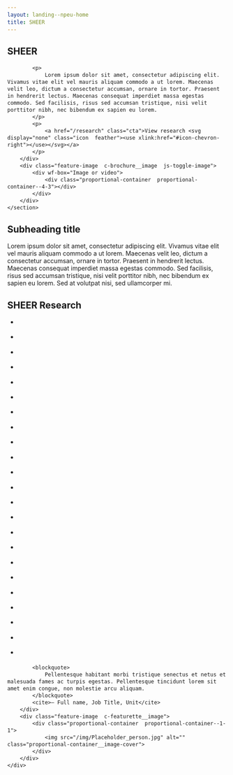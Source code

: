```yaml
---
layout: landing--npeu-home
title: SHEER
---
```


<div wf-area="white+outline">
    <section class="c-brochure" id="our-research">
        <div class="text-content  c-brochure__body">
            <h1>
                SHEER
            </h1>

            <p>
                Lorem ipsum dolor sit amet, consectetur adipiscing elit. Vivamus vitae elit vel mauris aliquam commodo a ut lorem. Maecenas velit leo, dictum a consectetur accumsan, ornare in tortor. Praesent in hendrerit lectus. Maecenas consequat imperdiet massa egestas commodo. Sed facilisis, risus sed accumsan tristique, nisi velit porttitor nibh, nec bibendum ex sapien eu lorem.
            </p>
            <p>
                <a href="/research" class="cta">View research <svg display="none" class="icon  feather"><use xlink:href="#icon-chevron-right"></use></svg></a>
            </p>
        </div>
        <div class="feature-image  c-brochure__image  js-toggle-image">
            <div wf-box="Image or video">
                <div class="proportional-container  proportional-container--4-3"></div>
            </div>
        </div>
    </section>
</div>

<div wf-area="white+medium-padding+outline">
    <section class="text-content">
        <h2>
            Subheading title
        </h2>
        <p>
            Lorem ipsum dolor sit amet, consectetur adipiscing elit. Vivamus vitae elit vel mauris aliquam commodo a ut lorem. Maecenas velit leo, dictum a consectetur accumsan, ornare in tortor. Praesent in hendrerit lectus. Maecenas consequat imperdiet massa egestas commodo. Sed facilisis, risus sed accumsan tristique, nisi velit porttitor nibh, nec bibendum ex sapien eu lorem. Sed at volutpat nisi, sed ullamcorper mi.
        </p>
    </section>
</div>

<div wf-area="light+medium-padding+outline">
    <section>
        <h2>SHEER Research</h2>
        <ul class="gallery-grid  gallery-grid--basis-15  gallery-grid--gutter--medium">
            <li class="gallery-grid__item">
                <div wf-box>
                    <div class="proportional-container  proportional-container--4-3"></div>
                </div>
            </li>
            <li class="gallery-grid__item">
                <div wf-box>
                    <div class="proportional-container  proportional-container--4-3"></div>
                </div>
            </li>
            <li class="gallery-grid__item">
                <div wf-box>
                    <div class="proportional-container  proportional-container--4-3"></div>
                </div>
            </li>
            <li class="gallery-grid__item">
                <div wf-box>
                    <div class="proportional-container  proportional-container--4-3"></div>
                </div>
            </li>
            <li class="gallery-grid__item">
                <div wf-box>
                    <div class="proportional-container  proportional-container--4-3"></div>
                </div>
            </li>
            <li class="gallery-grid__item">
                <div wf-box>
                    <div class="proportional-container  proportional-container--4-3"></div>
                </div>
            </li>
            <li class="gallery-grid__item">
                <div wf-box>
                    <div class="proportional-container  proportional-container--4-3"></div>
                </div>
            </li>
            <li class="gallery-grid__item">
                <div wf-box>
                    <div class="proportional-container  proportional-container--4-3"></div>
                </div>
            </li>
            <li class="gallery-grid__item">
                <div wf-box>
                    <div class="proportional-container  proportional-container--4-3"></div>
                </div>
            </li>
            <li class="gallery-grid__item">
                <div wf-box>
                    <div class="proportional-container  proportional-container--4-3"></div>
                </div>
            </li>
            <li class="gallery-grid__item">
                <div wf-box>
                    <div class="proportional-container  proportional-container--4-3"></div>
                </div>
            </li>
            <li class="gallery-grid__item">
                <div wf-box>
                    <div class="proportional-container  proportional-container--4-3"></div>
                </div>
            </li>
            <li class="gallery-grid__item">
                <div wf-box>
                    <div class="proportional-container  proportional-container--4-3"></div>
                </div>
            </li>
            <li class="gallery-grid__item">
                <div wf-box>
                    <div class="proportional-container  proportional-container--4-3"></div>
                </div>
            </li>
            <li class="gallery-grid__item">
                <div wf-box>
                    <div class="proportional-container  proportional-container--4-3"></div>
                </div>
            </li>
            <li class="gallery-grid__item">
                <div wf-box>
                    <div class="proportional-container  proportional-container--4-3"></div>
                </div>
            </li>
            <li class="gallery-grid__item">
                <div wf-box>
                    <div class="proportional-container  proportional-container--4-3"></div>
                </div>
            </li>
            <li class="gallery-grid__item">
                <div wf-box>
                    <div class="proportional-container  proportional-container--4-3"></div>
                </div>
            </li>
            <li class="gallery-grid__item">
                <div wf-box>
                    <div class="proportional-container  proportional-container--4-3"></div>
                </div>
            </li>
            <li class="gallery-grid__item">
                <div wf-box>
                    <div class="proportional-container  proportional-container--4-3"></div>
                </div>
            </li>
            <li class="gallery-grid__item">
                <div wf-box>
                    <div class="proportional-container  proportional-container--4-3"></div>
                </div>
            </li>
            <li class="gallery-grid__item">
                <div wf-box>
                    <div class="proportional-container  proportional-container--4-3"></div>
                </div>
            </li>
            <li class="gallery-grid__item">
                <div wf-box>
                    <div class="proportional-container  proportional-container--4-3"></div>
                </div>
            </li>
        </ul>
    </section>
</div>

<div wf-area="outline">
    <div class="c-featurette  c-featurette  t-featurette--dark">
        <div class="text-content  c-featurette__body  c-featurette__body--80">

            <blockquote>
                Pellentesque habitant morbi tristique senectus et netus et malesuada fames ac turpis egestas. Pellentesque tincidunt lorem sit amet enim congue, non molestie arcu aliquam.
            </blockquote>
            <cite>— Full name, Job Title, Unit</cite>
        </div>
        <div class="feature-image  c-featurette__image">
            <div class="proportional-container  proportional-container--1-1">
                <img src="/img/Placeholder_person.jpg" alt="" class="proportional-container__image-cover">
            </div>
        </div>
    </div>
</div>